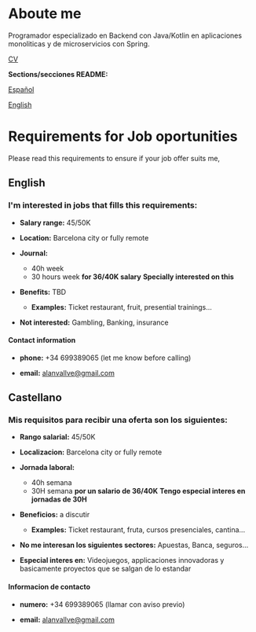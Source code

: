 # Aboute me

Programador especializado en Backend con Java/Kotlin en aplicaciones monoliticas y de microservicios con Spring.

[CV](https://github.com/Corneyeski/cv/blob/main/curriculum%20Alan%20Vallv%C3%A9%20English%20V2-1.pdf)

**Sections/secciones README:**

[Español](#Castellano)<a name="Castellano"></a>

[English](#English)<a name="English"></a>

# Requirements for Job oportunities

Please read this requirements to ensure if your job offer suits me,

## English

### I'm interested in jobs that fills this requirements:

* **Salary range:** 45/50K

* **Location:** Barcelona city or fully remote

* **Journal:** 
  * 40h week 
  * 30 hours week **for 36/40K salary** **Specially interested on this**

* **Benefits:** TBD
  * **Examples:** Ticket restaurant, fruit, presential trainings...

* **Not interested:** Gambling, Banking, insurance


#### Contact information

* **phone:** +34 699389065 (let me know before calling)

* **email:** alanvallve@gmail.com

## Castellano

### Mis requisitos para recibir una oferta son los siguientes:

* **Rango salarial:** 45/50K

* **Localizacion:** Barcelona city or fully remote

* **Jornada laboral:** 
  * 40h semana 
  * 30H semana **por un salario de 36/40K** **Tengo especial interes en jornadas de 30H**

* **Beneficios:** a discutir
  * **Examples:** Ticket restaurant, fruta, cursos presenciales, cantina...

* **No me interesan los siguientes sectores:** Apuestas, Banca, seguros...

* **Especial interes en:** Videojuegos, applicaciones innovadoras y basicamente proyectos que se salgan de lo estandar


#### Informacion de contacto

* **numero:** +34 699389065 (llamar con aviso previo)

* **email:** alanvallve@gmail.com
